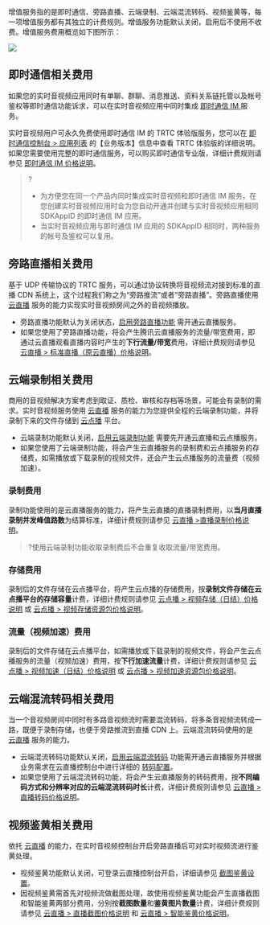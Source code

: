 增值服务指的是即时通信、旁路直播、云端录制、云端混流转码、视频鉴黄等，每一项增值服务都有其独立的计费规则。增值服务功能默认关闭，启用后不使用不收费。增值服务费用概览如下图所示：

![](https://main.qcloudimg.com/raw/8da82bc0a9c823b987f0ed11d760419a.png)

## 即时通信相关费用
如果您的实时音视频应用同时有单聊、群聊、消息推送、资料关系链托管以及帐号鉴权等即时通信功能诉求，可以在实时音视频应用中同时集成 [即时通信 IM ](https://cloud.tencent.com/document/product/269)服务。

实时音视频用户可永久免费使用即时通信 IM 的 TRTC 体验版服务，您可以在 [即时通信控制台 > 应用列表](https://console.cloud.tencent.com/avc) 的【业务版本】信息中查看 TRTC 体验版的详细说明。如果您需要使用完整的即时通信服务，可以购买即时通信专业版，详细计费规则请参见 [即时通信 IM 价格说明](https://cloud.tencent.com/document/product/269/11673)。

>?
>- 	为方便您在同一个产品内同时集成实时音视频和即时通信 IM 服务，在您创建实时音视频应用时会为您自动开通并创建与实时音视频应用相同 SDKAppID 的即时通信 IM 应用。
>- 当实时音视频应用与即时通信 IM 应用的 SDKAppID 相同时，两种服务的帐号及鉴权可以复用。

## 旁路直播相关费用
基于 UDP 传输协议的 TRTC 服务，可以通过协议转换将音视频流对接到标准的直播 CDN 系统上，这个过程我们称之为“旁路推流”或者“旁路直播”。旁路直播使用 [云直播](https://cloud.tencent.com/document/product/267) 服务的能力实现实时音视频房间之外的音视频播放。
- 旁路直播功能默认为关闭状态，[启用旁路直播功能](https://cloud.tencent.com/document/product/647/16826) 需开通云直播服务。
- 如果您使用了旁路直播功能，将会产生腾讯云直播服务的流量/带宽费用，即通过云直播观看直播内容时产生的**下行流量/带宽**费用，详细计费规则请参见 [云直播 > 标准直播（原云直播）价格说明](https://cloud.tencent.com/document/product/267/2818#.E6.A0.87.E5.87.86.E7.9B.B4.E6.92.AD.EF.BC.88.E5.8E.9F.E4.BA.91.E7.9B.B4.E6.92.AD.EF.BC.89.E8.AE.A1.E8.B4.B9.E9.A1.B9)。


## 云端录制相关费用
商用的音视频解决方案考虑到取证、质检、审核和存档等场景，可能会有录制的需求。实时音视频服务使用 [云直播](https://cloud.tencent.com/document/product/267) 服务的能力为您提供全程的云端录制功能，并将录制下来的文件存储到 [云点播](https://cloud.tencent.com/document/product/266) 平台。
- 云端录制功能默认关闭，[启用云端录制功能](https://cloud.tencent.com/document/product/647/16823) 需要先开通云直播和云点播服务。
- 如果您使用了云端录制功能，将会产生云直播服务的录制费和云点播服务的存储费，如需播放或下载录制的视频文件，还会产生云点播服务的流量费（视频加速）。

### 录制费用
录制功能使用的是云直播服务的能力，将产生云直播的直播录制费用，以**当月直播录制并发峰值路数**为结算标准，详细计费规则请参见 [云直播 >直播录制价格说明](https://cloud.tencent.com/document/product/267/34175#.E7.9B.B4.E6.92.AD.E5.BD.95.E5.88.B6)。

>?使用云端录制功能收取录制费后不会重复收取流量/带宽费用。

### 存储费用
录制后的文件存储在云点播平台，将产生云点播的存储费用，按**录制文件存储在云点播平台的存储容量**计费，详细计费规则请参见 [云点播 > 视频存储（日结）价格说明](https://cloud.tencent.com/document/product/266/14666#.E8.A7.86.E9.A2.91.E5.AD.98.E5.82.A8) 或 [云点播 > 视频存储资源包价格说明](https://cloud.tencent.com/document/product/266/14667#.E8.A7.86.E9.A2.91.E5.AD.98.E5.82.A8.E8.B5.84.E6.BA.90.E5.8C.85)。

### 流量（视频加速）费用
录制后的文件存储在云点播平台，如需播放或下载录制的视频文件，将会产生云点播服务的流量（视频加速）费用，按**下行加速流量**计费，详细计费规则请参见 [云点播 > 视频加速（日结）价格说明](https://cloud.tencent.com/document/product/266/14666#.E8.A7.86.E9.A2.91.E5.8A.A0.E9.80.9F) 或 [云点播 > 视频加速资源包价格说明](https://cloud.tencent.com/document/product/266/14667#.E8.A7.86.E9.A2.91.E5.8A.A0.E9.80.9F.E8.B5.84.E6.BA.90.E5.8C.85)。

## 云端混流转码相关费用
当一个音视频房间中同时有多路音视频流时需要混流转码，将多条音视频流转成一路，既便于录制存储，也便于旁路推流到直播 CDN 上。云端混流转码使用的是 [云直播](https://cloud.tencent.com/document/product/267) 服务的能力。
- 云端混流转码功能默认关闭，[启用云端混流转码](https://cloud.tencent.com/document/product/647/16827)  功能需开通云直播服务并根据业务需求在云直播控制台中进行详细的 [转码配置](https://cloud.tencent.com/document/product/267/32834)。
- 如果您使用了云端混流转码功能，将会产生云直播服务的转码费用，按**不同编码方式和分辨率对应的云端混流转码时长**计费，详细计费规则请参见 [云直播 > 直播转码价格说明](https://cloud.tencent.com/document/product/267/34175#.E7.9B.B4.E6.92.AD.E8.BD.AC.E7.A0.81)。

## 视频鉴黄相关费用
依托 [云直播](https://cloud.tencent.com/document/product/267) 的能力，在实时音视频控制台开启旁路直播后可对实时视频流进行鉴黄处理。
- 视频鉴黄功能默认关闭，可登录云直播控制台开启，详细请参见 [截图鉴黄设置](https://cloud.tencent.com/document/product/267/20386)。
- 因视频鉴黄需首先对视频流做截图处理，故使用视频鉴黄功能会产生直播截图和智能鉴黄两部分费用，分别按**截图数量**和**鉴黄图片数量**计费，详细计费规则请参见 [云直播 > 直播截图价格说明](https://cloud.tencent.com/document/product/267/34175#.E7.9B.B4.E6.92.AD.E6.88.AA.E5.9B.BE) 和 [云直播 > 智能鉴黄价格说明](https://cloud.tencent.com/document/product/267/34175#.E6.99.BA.E8.83.BD.E9.89.B4.E9.BB.84)。
